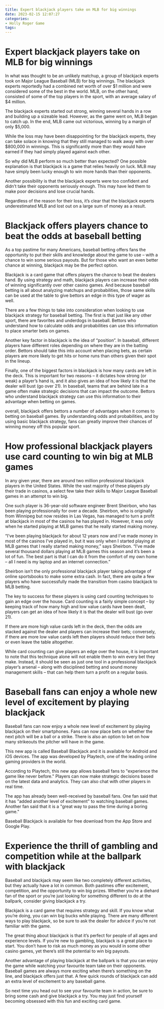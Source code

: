 ```yaml
---
title: Expert blackjack players take on MLB for big winnings
date: 2023-02-15 12:07:27
categories:
- Holly Roger Game
tags:
---
```



#  Expert blackjack players take on MLB for big winnings

In what was thought to be an unlikely matchup, a group of blackjack experts took on Major League Baseball (MLB) for big winnings. The blackjack experts reportedly had a combined net worth of over $1 million and were considered some of the best in the world. MLB, on the other hand, consisted of some of the top players in the sport, with an average salary of $4 million.

The blackjack experts started out strong, winning several hands in a row and building up a sizeable lead. However, as the game went on, MLB began to catch up. In the end, MLB came out victorious, winning by a margin of only $5,000.

While the loss may have been disappointing for the blackjack experts, they can take solace in knowing that they still managed to walk away with over $800,000 in winnings. This is significantly more than they would have earned if they had simply played against each other.

So why did MLB perform so much better than expected? One possible explanation is that blackjack is a game that relies heavily on luck. MLB may have simply been lucky enough to win more hands than their opponents.

Another possibility is that the blackjack experts were too confident and didn’t take their opponents seriously enough. This may have led them to make poor decisions and lose crucial hands.

Regardless of the reason for their loss, it’s clear that the blackjack experts underestimated MLB and lost out on a large sum of money as a result.

#  Blackjack offers players chance to beat the odds at baseball betting

As a top pastime for many Americans, baseball betting offers fans the opportunity to put their skills and knowledge about the game to use – with a chance to win some serious payouts. But for those who want an even better chance at winning, blackjack may be the perfect option.

Blackjack is a card game that offers players the chance to beat the dealers hand. By using strategy and math, blackjack players can increase their odds of winning significantly over other casino games. And because baseball betting is all about analyzing matchups and probabilities, those same skills can be used at the table to give bettors an edge in this type of wager as well.

There are a few things to take into consideration when looking to use blackjack strategy for baseball betting. The first is that just like any other sport, there are favorites and underdogs in baseball. Bettors who understand how to calculate odds and probabilities can use this information to place smarter bets on games.

Another key factor in blackjack is the idea of “position”. In baseball, different players have different roles depending on where they are in the batting order. Bettors should take this into account when placing bets, as certain players are more likely to get hits or home runs than others given their spot in the lineup.

Finally, one of the biggest factors in blackjack is how many cards are left in the deck. This is important for two reasons – it dictates how strong (or weak) a player’s hand is, and it also gives an idea of how likely it is that the dealer will bust (go over 21). In baseball, teams that are behind late in a game often make strategic decisions that can impact the outcome. Bettors who understand blackjack strategy can use this information to their advantage when betting on games.

 overall, blackjack offers bettors a number of advantages when it comes to betting on baseball games. By understanding odds and probabilities, and by using basic blackjack strategy, fans can greatly improve their chances of winning money off this popular sport.

#  How professional blackjack players use card counting to win big at MLB games

In any given year, there are around two million professional blackjack players in the United States. While the vast majority of these players ply their trade in casinos, a select few take their skills to Major League Baseball games in an attempt to win big.

One such player is 36-year-old software engineer Brent Sheirbon, who has been playing professionally for over a decade. Sheirbon, who is originally from Winnipeg but now resides in Las Vegas, has managed to turn a profit at blackjack in most of the casinos he has played in. However, it was only when he started playing at MLB games that he really started making money.

“I’ve been playing blackjack for about 12 years now and I’ve made money in most of the casinos I’ve played in, but it was only when I started playing at MLB games that I really started making money,” says Sheirbon. “I’ve made several thousand dollars playing at MLB games this season and it’s been a lot of fun. The best part is that I can do it from the comfort of my own home – all I need is my laptop and an internet connection.”

Sheirbon isn’t the only professional blackjack player taking advantage of online sportsbooks to make some extra cash. In fact, there are quite a few players who have successfully made the transition from casino blackjack to MLB betting.

The key to success for these players is using card counting techniques to gain an edge over the house. Card counting is a fairly simple concept – by keeping track of how many high and low value cards have been dealt, players can get an idea of how likely it is that the dealer will bust (go over 21).

If there are more high value cards left in the deck, then the odds are stacked against the dealer and players can increase their bets; conversely, if there are more low value cards left then players should reduce their bets or even leave the table altogether.

While card counting can give players an edge over the house, it is important to note that this technique alone will not enable them to win every bet they make. Instead, it should be seen as just one tool in a professional blackjack player’s arsenal – along with disciplined betting and sound money management skills – that can help them turn a profit on a regular basis.

#  Baseball fans can enjoy a whole new level of excitement by playing blackjack

Baseball fans can now enjoy a whole new level of excitement by playing blackjack on their smartphones. Fans can now place bets on whether the next pitch will be a ball or a strike. There is also an option to bet on how many strikeouts the pitcher will have in the game.

This new app is called Baseball Blackjack and it is available for Android and iOS devices. The app was developed by Playtech, one of the leading online gaming providers in the world.

According to Playtech, this new app allows baseball fans to "experience the game like never before." Players can now make strategic decisions based on the latest data and analytics. They can also chat with other players in real time.

The app has already been well-received by baseball fans. One fan said that it has "added another level of excitement" to watching baseball games. Another fan said that it is a "great way to pass the time during a boring game."

Baseball Blackjack is available for free download from the App Store and Google Play.

#  Experience the thrill of gambling and competition while at the ballpark with blackjack

Baseball and blackjack may seem like two completely different activities, but they actually have a lot in common. Both pastimes offer excitement, competition, and the opportunity to win big prizes. Whether you’re a diehard fan of the sport or you’re just looking for something different to do at the ballpark, consider giving blackjack a try.

Blackjack is a card game that requires strategy and skill. If you know what you’re doing, you can win big bucks while playing. There are many different ways to play blackjack, so be sure to ask the dealer for advice if you’re not familiar with the game.

The great thing about blackjack is that it’s perfect for people of all ages and experience levels. If you’re new to gambling, blackjack is a great place to start. You don’t have to risk as much money as you would in some other casino games, yet there’s still the potential to win big payouts.

Another advantage of playing blackjack at the ballpark is that you can enjoy the game while watching your favourite team take on their opponents. Baseball games are always more exciting when there’s something on the line, and blackjack offers just that. A few quick rounds of blackjack can add an extra level of excitement to any baseball game.

So next time you head out to see your favourite team in action, be sure to bring some cash and give blackjack a try. You may just find yourself becoming obsessed with this fun and exciting card game.